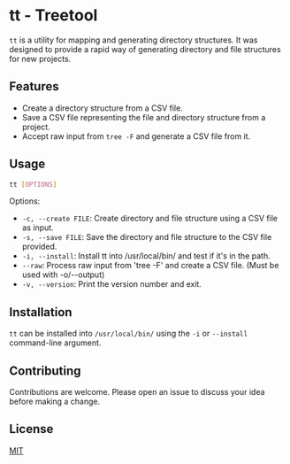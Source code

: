 # tt - Treetool

`tt` is a utility for mapping and generating directory structures. It was designed to provide a rapid way of generating directory and file structures for new projects. 

## Features

- Create a directory structure from a CSV file.
- Save a CSV file representing the file and directory structure from a project.
- Accept raw input from `tree -F` and generate a CSV file from it.

## Usage

```bash
tt [OPTIONS]
```

Options:

- `-c, --create FILE`: Create directory and file structure using a CSV file as input.
- `-s, --save FILE`: Save the directory and file structure to the CSV file provided.
- `-i, --install`: Install tt into /usr/local/bin/ and test if it's in the path.
- `--raw`: Process raw input from 'tree -F' and create a CSV file. (Must be
  used with -o/--output)
- `-v, --version`: Print the version number and exit.

## Installation

`tt` can be installed into `/usr/local/bin/` using the `-i` or `--install` command-line argument.

## Contributing

Contributions are welcome. Please open an issue to discuss your idea before making a change.

## License

[MIT](https://choosealicense.com/licenses/mit/)
